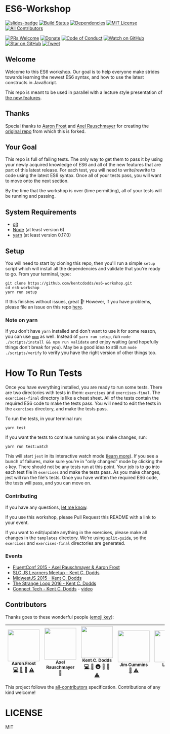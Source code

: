 # ES6-Workshop

[![slides-badge][slides-badge]][slides]
[![Build Status][build-badge]][build]
[![Dependencies][dependencyci-badge]][dependencyci]
[![MIT License][license-badge]][LICENSE]
[![All Contributors](https://img.shields.io/badge/all_contributors-7-orange.svg?style=flat-square)](#contributors)

[![PRs Welcome][prs-badge]][prs]
[![Donate][donate-badge]][donate]
[![Code of Conduct][coc-badge]][coc]
[![Watch on GitHub][github-watch-badge]][github-watch]
[![Star on GitHub][github-star-badge]][github-star]
[![Tweet][twitter-badge]][twitter]

## Welcome

Welcome to this ES6 workshop. Our goal is to help everyone make strides towards learning the newest ES6 syntax, and
how to use the latest constructs in JavaScript.

This repo is meant to be used in parallel with a lecture style presentation of
[the new features](https://github.com/lukehoban/es6features).

## Thanks

Special thanks to [Aaron Frost](https://twitter.com/js_dev) and [Axel Rauschmayer](https://twitter.com/rauschma) for
creating the [original repo](https://github.com/aaronfrost/es6-workshop) from which this is forked.

## Your Goal

This repo is full of failing tests. The only way to get them to pass it by using your newly acquired knowledge of ES6
and all of the new features that are part of this latest release. For each test, you will need to write/rewrite to code
using the latest ES6 syntax. Once all of your tests pass, you will want to move onto the next section.

By the time that the workshop is over (time permitting), all of your tests will be running and passing.

## System Requirements

- [git][git]
- [Node][node] (at least version 6)
- [yarn][yarn] (at least version 0.17.0)

## Setup

You will need to start by cloning this repo, then you'll run a simple `setup` script which will install all the
dependencies and validate that you're ready to go. From your terminal, type:

```
git clone https://github.com/kentcdodds/es6-workshop.git
cd es6-workshop
yarn run setup
```

If this finishes without issues, great 👏! However, if you have problems, please file an issue on this repo [here](https://github.com/kentcdodds/es6-workshop/issues/new?title=Issues%20Setting%20Up&body=Here%27s%20my%20node/yarn%20version%20and%20the%20output%20when%20I%20run%20the%20commands:).

### Note on yarn

If you don't have `yarn` installed and don't want to use it for some reason, you can use [`npm`][npm] as well. Instead
of `yarn run setup`, run `node ./scripts/install && npm run validate` and enjoy waiting (and hopefully things don't
break for you). May be a good idea to still run `node ./scripts/verify` to verify you have the right version of other
things too.

# How To Run Tests
Once you have everything installed, you are ready to run some tests. There are two directories with tests in them:
`exercises` and `exercises-final`. The `exercises-final` directory is like a cheat sheet. All of the tests contain the
required ES6 code to make the tests pass. You will need to edit the tests in the `exercises` directory, and make the
tests pass.

To run the tests, in your terminal run:

```
yarn test
```

If you want the tests to continue running as you make changes, run:

```
yarn run test:watch
```

This will start `jest` in its interactive watch mode ([learn more][watch-mode]). If you see a bunch of failures, make
sure you're in "only changed" mode by clicking the `o` key. There should not be any tests run at this point. Your
job is to go into each test file in `exercises` and make the tests pass. As you make changes, jest will run the file's
tests. Once you have written the required ES6 code, the tests will pass, and you can move on.

### Contributing

If you have any questions, [let me know](https://twitter.com/kentcdodds).

If you use this workshop, please Pull Request this README with a link to your event.

If you want to edit/update anything in the exercises, please make all changes in the `templates` directory. We're using
[`split-guide`](https://git.io/split-guide), so the `exercises` and `exercises-final` directories are generated.

### Events

- [FluentConf 2015 - Axel Rauschmayer & Aaron Frost](http://fluentconf.com/javascript-html-2015/public/schedule/detail/38811)
- [SLC JS Learners Meetup - Kent C. Dodds](http://www.meetup.com/SLC-JS-Learners/events/220770922/)
- [MidwestJS 2015 - Kent C. Dodds](https://youtu.be/aeY6ctvsurs)
- [The Strange Loop 2016 - Kent C. Dodds](http://www.thestrangeloop.com/2016/es6-and-beyond.html)
- [Connect Tech - Kent C. Dodds](http://connect.tech/) - [video](https://youtu.be/nCP6jsN9XPI)

## Contributors

Thanks goes to these wonderful people ([emoji key](https://github.com/kentcdodds/all-contributors#emoji-key)):

<!-- ALL-CONTRIBUTORS-LIST:START - Do not remove or modify this section -->
| [<img src="https://avatars.githubusercontent.com/u/662832?v=3" width="100px;"/><br /><sub>Aaron Frost</sub>](https://github.com/aaronfrost)<br />[💻](https://github.com/kentcdodds/es6-workshop/commits?author=aaronfrost) [📖](https://github.com/kentcdodds/es6-workshop/commits?author=aaronfrost) 📢 [⚠️](https://github.com/kentcdodds/es6-workshop/commits?author=aaronfrost) | [<img src="https://avatars.githubusercontent.com/u/526114?v=3" width="100px;"/><br /><sub>Axel Rauschmayer</sub>](http://rauschma.de/)<br />📢 | [<img src="https://avatars.githubusercontent.com/u/1500684?v=3" width="100px;"/><br /><sub>Kent C. Dodds</sub>](https://kentcdodds.com)<br />[💻](https://github.com/kentcdodds/es6-workshop/commits?author=kentcdodds) [📖](https://github.com/kentcdodds/es6-workshop/commits?author=kentcdodds) 🚇 👀 📢 [⚠️](https://github.com/kentcdodds/es6-workshop/commits?author=kentcdodds) | [<img src="https://avatars.githubusercontent.com/u/108938?v=3" width="100px;"/><br /><sub>Jim Cummins</sub>](https://jimthedev.com)<br />[📖](https://github.com/kentcdodds/es6-workshop/commits?author=jimthedev) [⚠️](https://github.com/kentcdodds/es6-workshop/commits?author=jimthedev) | [<img src="https://avatars.githubusercontent.com/u/11346889?v=3" width="100px;"/><br /><sub>Lindsey</sub>](http://lindsey.international)<br />[📖](https://github.com/kentcdodds/es6-workshop/commits?author=lmdragun) | [<img src="https://avatars.githubusercontent.com/u/511893?v=3" width="100px;"/><br /><sub>Marius Butuc</sub>](https://github.com/mariusbutuc)<br />[💻](https://github.com/kentcdodds/es6-workshop/commits?author=mariusbutuc) | [<img src="https://avatars.githubusercontent.com/u/1740882?v=3" width="100px;"/><br /><sub>Carlos Ortega</sub>](http://cyborgspider.com)<br />[📖](https://github.com/kentcdodds/es6-workshop/commits?author=cyborgspider) |
| :---: | :---: | :---: | :---: | :---: | :---: | :---: |
<!-- ALL-CONTRIBUTORS-LIST:END -->

This project follows the [all-contributors](https://github.com/kentcdodds/all-contributors) specification. Contributions of any kind welcome!

# LICENSE

MIT

[npm]: https://www.npmjs.com/
[yarn]: https://yarnpkg.com/
[node]: https://nodejs.org
[git]: https://git-scm.com/
[slides]: http://kcd.im/es6-intro-slides
[slides-badge]: https://cdn.rawgit.com/kentcdodds/custom-badges/2/badges/slides.svg
[build-badge]: https://img.shields.io/travis/kentcdodds/es6-workshop.svg?style=flat-square
[build]: https://travis-ci.org/kentcdodds/es6-workshop
[dependencyci-badge]: https://dependencyci.com/github/kentcdodds/es6-workshop/badge?style=flat-square
[dependencyci]: https://dependencyci.com/github/kentcdodds/es6-workshop
[license-badge]: https://img.shields.io/badge/license-MIT%20License-blue.svg?style=flat-square
[license]: https://github.com/kentcdodds/es6-workshop/blob/master/other/LICENSE
[prs-badge]: https://img.shields.io/badge/PRs-welcome-brightgreen.svg?style=flat-square
[prs]: http://makeapullrequest.com
[donate-badge]: https://img.shields.io/badge/$-support-green.svg?style=flat-square
[donate]: http://kcd.im/donate
[coc-badge]: https://img.shields.io/badge/code%20of-conduct-ff69b4.svg?style=flat-square
[coc]: https://github.com/kentcdodds/es6-workshop/blob/master/other/CODE_OF_CONDUCT.md
[github-watch-badge]: https://img.shields.io/github/watchers/kentcdodds/es6-workshop.svg?style=social
[github-watch]: https://github.com/kentcdodds/es6-workshop/watchers
[github-star-badge]: https://img.shields.io/github/stars/kentcdodds/es6-workshop.svg?style=social
[github-star]: https://github.com/kentcdodds/es6-workshop/stargazers
[twitter]: https://twitter.com/intent/tweet?text=Check%20out%20es6-workshop%20by%20@kentcdodds%20https://github.com/kentcdodds/es6-workshop%20%F0%9F%91%8D
[twitter-badge]: https://img.shields.io/twitter/url/https/github.com/kentcdodds/es6-workshop.svg?style=social
[emojis]: https://github.com/kentcdodds/all-contributors#emoji-key
[all-contributors]: https://github.com/kentcdodds/all-contributors
[watch-mode]: https://egghead.io/lessons/javascript-use-jest-s-interactive-watch-mode?pl=testing-javascript-with-jest-a36c4074
